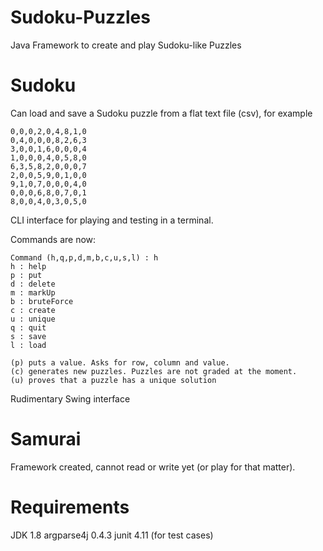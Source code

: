 Sudoku-Puzzles
==============

Java Framework to create and play Sudoku-like Puzzles

Sudoku
======

Can load and save a Sudoku puzzle from a flat text file (csv), for example

    0,0,0,2,0,4,8,1,0
    0,4,0,0,0,8,2,6,3
    3,0,0,1,6,0,0,0,4
    1,0,0,0,4,0,5,8,0
    6,3,5,8,2,0,0,0,7
    2,0,0,5,9,0,1,0,0
    9,1,0,7,0,0,0,4,0
    0,0,0,6,8,0,7,0,1
    8,0,0,4,0,3,0,5,0

CLI interface for playing and testing in a terminal.

Commands are now:

    Command (h,q,p,d,m,b,c,u,s,l) : h
    h : help
    p : put
    d : delete
    m : markUp
    b : bruteForce
    c : create
    u : unique
    q : quit
    s : save
    l : load

    (p) puts a value. Asks for row, column and value. 
    (c) generates new puzzles. Puzzles are not graded at the moment.
    (u) proves that a puzzle has a unique solution


Rudimentary Swing interface

Samurai
=======

Framework created, cannot read or write yet (or play for that matter).

Requirements
============

JDK 1.8 
argparse4j 0.4.3
junit 4.11 (for test cases)
